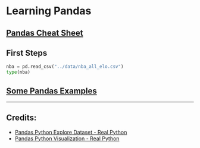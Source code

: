# Learning Pandas

## [Pandas Cheat Sheet](pandas_cheat_sheet.pdf)


## First Steps

```python
nba = pd.read_csv("../data/nba_all_elo.csv")
type(nba)
```



## [Some Pandas Examples](scripts/examples.ipynb)

___

## Credits:

- [Pandas Python Explore Dataset - Real Python](https://realpython.com/pandas-python-explore-dataset)
- [Pandas Python Visualization - Real Python](https://realpython.com/pandas-plot-python/)